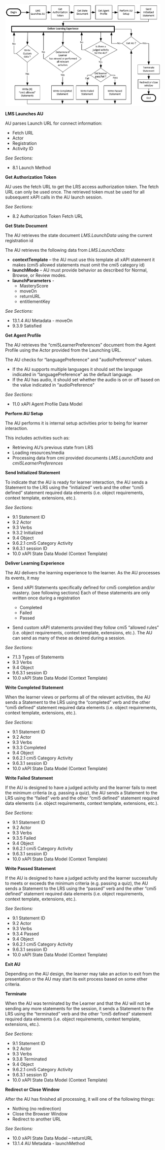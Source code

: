 ![](./au-flow-chart.png?raw=true)

**<span class="underline">LMS Launches AU</span>**

AU parses Launch URL for connect information:

  - Fetch URL
  - Actor
  - Registration
  - Activity ID

*See Sections:*

  - 8.1 Launch Method

**<span class="underline">Get Authorization Token</span>**

AU uses the fetch URL to get the LRS access authorization token. The fetch URL can only be used once. The retrieved token must be used for all subsequent xAPI calls in the AU launch session.

*See Sections:*

  - 8.2 Authorization Token Fetch URL

**<span class="underline">Get State Document</span>**

The AU retrieves the state document *LMS.LaunchData* using the current registration id

The AU retrieves the following data from *LMS.LaunchData:*

  - **contextTemplate** – the AU must use this template all xAPI statement it makes (cmi5 allowed statements must omit the cmi5 category id)
  - **launchMode** – AU must provide behavior as described for Normal, Browse, or Review modes.
  - **launchParameters** -
      - MasteryScore
      - moveOn
      - returnURL
     - entitlementKey

*See Sections:*

  - 13.1.4 AU Metadata - moveOn
  - 9.3.9 Satisfied

**<span class="underline">Get Agent Profile</span>**

The AU retrieves the “cmi5LearnerPreferences” document from the Agent Profile using the Actor provided from the Launching URL.

The AU checks for “languagePreference" and "audioPreference" values.
  - If the AU supports multiple languages it should set the language indicated in “languagePreference" as the default language.
  - If the AU has audio, it should set whether the audio is on or off based on the value indicated in “audioPreference"

*See Sections:*
  - 11.0 xAPI Agent Profile Data Model

**<span class="underline">Perform AU Setup</span>**

The AU performs it is internal setup activities prior to being for learner interaction.

This includes activities such as:

  - Retrieving AU’s previous state from LRS
  - Loading resources/media
  - Processing data from cmi provided documents *LMS.LaunchData* and *cmi5LearnerPreferences*

**<span class="underline">Send Initialized Statement</span>**

To indicate that the AU is ready for learner interaction, the AU sends a Statement to the LRS using the “initialized” verb and the other “cmi5 defined” statement required data elements (i.e. object requirements, context template, extensions, etc.).

*See Sections:*

  - 9.1 Statement ID
  - 9.2 Actor
  - 9.3 Verbs
  - 9.3.2 Initialized
  - 9.4 Object
  - 9.6.2.1 cmi5 Category Activity
  - 9.6.3.1 session ID
  - 10.0 xAPI State Data Model (Context Template)

**<span class="underline">Deliver Learning Experience</span>**

The AU delivers the learning experience to the learner. As the AU processes its events, it may

  - Send xAPI Statements specifically defined for cmi5 completion and/or mastery. (see following sections) Each of these statements are only written once during a registration  
      - Completed
      - Failed 
      - Passed

  - Send custom xAPI statements provided they follow cmi5 “allowed rules” (i.e. object requirements, context template, extensions, etc.). The AU can send as many of these as desired during a session.

*See Sections:*
  - 7.1.3 Types of Statements
  - 9.3 Verbs
  - 9.4 Object
  - 9.6.3.1 session ID
  - 10.0 xAPI State Data Model (Context Template)

**<span class="underline">Write Completed Statement</span>**

When the learner views or performs all of the relevant activities, the AU sends a Statement to the LRS using the “completed” verb and the other “cmi5 defined” statement required data elements (i.e. object requirements, context template, extensions, etc.).

*See Sections:*
  - 9.1 Statement ID
  - 9.2 Actor
  - 9.3 Verbs
  - 9.3.3 Completed
  - 9.4 Object
  - 9.6.2.1 cmi5 Category Activity
  - 9.6.3.1 session ID
  - 10.0 xAPI State Data Model (Context Template)

**<span class="underline">Write Failed Statement</span>**

If the AU is designed to have a judged activity and the learner fails to meet the minimum criteria (e.g. passing a quiz), the AU sends a Statement to the LRS using the “failed” verb and the other “cmi5 defined” statement required data elements (i.e. object requirements, context template, extensions, etc.).

*See Sections:*
  - 9.1 Statement ID
  - 9.2 Actor
  - 9.3 Verbs
  - 9.3.5 Failed
  - 9.4 Object
  - 9.6.2.1 cmi5 Category Activity
  - 9.6.3.1 session ID
  - 10.0 xAPI State Data Model (Context Template)

**<span class="underline">Write Passed Statement</span>**

If the AU is designed to have a judged activity and the learner successfully to meets or exceeds the minimum criteria (e.g. passing a quiz), the AU sends a Statement to the LRS using the “passed” verb and the other “cmi5 defined” statement required data elements (i.e. object requirements, context template, extensions, etc.).

*See Sections:*
  - 9.1 Statement ID
  - 9.2 Actor
  - 9.3 Verbs
  - 9.3.4 Passed
  - 9.4 Object
  - 9.6.2.1 cmi5 Category Activity
  - 9.6.3.1 session ID
  - 10.0 xAPI State Data Model (Context Template)

**<span class="underline">Exit AU</span>**

Depending on the AU design, the learner may take an action to exit from the presentation or the AU may start its exit process based on some other criteria.

**<span class="underline">Terminate</span>**

When the AU was terminated by the Learner and that the AU will not be sending any more statements for the session, it sends a Statement to the LRS using the “terminated” verb and the other “cmi5 defined” statement required data elements (i.e. object requirements, context template, extensions, etc.).

*See Sections:*
  - 9.1 Statement ID
  - 9.2 Actor
  - 9.3 Verbs
  - 9.3.8 Terminated
  - 9.4 Object
  - 9.6.2.1 cmi5 Category Activity
  - 9.6.3.1 session ID
  - 10.0 xAPI State Data Model (Context Template)

**<span class="underline">Redirect or Close Window</span>**

After the AU has finished all processing, it will one of the following things:
  - Nothing (no redirection)
  - Close the Browser Window
  - Redirect to another URL

*See Sections:*
  - 10.0 xAPI State Data Model – returnURL
  - 13.1.4 AU Metadata - launchMethod
